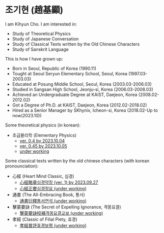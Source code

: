 # 조기현 (趙基顯)

I am Kihyun Cho. I am interested in:
* Study of Theoretical Physics
* Study of Japanese Conversation
* Study of Classical Texts written by the Old Chinese Characters
* Study of Sanskrit Language

This is how I have grown up:
* Born in Seoul, Republic of Korea (1990.11)
* Tought at Seoul Seryun Elementary School, Seoul, Korea (1997.03-2003.03)
* Educated at Posung Middle School, Seoul, Korea (2003.03-2006.03)
* Studied in Sangsan High School, Jeonju-si, Korea (2006.03-2008.03)
* Achieved an Undergraduate Degree at KAIST, Daejeon, Korea (2008.02-2012.02)
* Got a Degree of Ph.D. at KAIST, Daejeon, Korea (2012.02-2018.02)
* Hired as a Senior Manager by SKhynix, Icheon-si, Korea (2018.02-Up to now(2023.10))

Some theoretical physics (in korean):
* 초급물리학 (Elementary Physics)
  * [ver. 0.4 by 2023.10.04](/physics/elementary_v0_4.md)
  * [ver. 0.45 by 2023.10.05](/physics/elementary_v0_45.md)
  * [under working](/physics/elementary.md)

Some classical texts written by the old chinese characters (with korean pronounciation):
* 心經 (Heart Mind Classic, 심경)
  * [心經略章심경약장 (ver. 1) by 2023.09.27](/hanmun/simgyoung_v1.md)
  * [心經正要심경정요 (under working)](/hanmun/simgyoung.md)
* 通書 (The All-Embracing Book, 통서)
  * [通書衍釋통서연석 (under working)](/hanmun/tongseo.md)
* 擊蒙要訣 (The Secret of Expelling Ignorance, 격몽요결)
  * [擊蒙要訣校補격몽요결교보 (under working)](/hanmun/gyukmong.md)
* 孝經 (Classic of Filial Piety, 효경)
  * [孝經普評효경보평 (under working)](/hanmun/hyogyoung.md)
